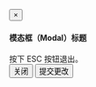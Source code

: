 <!-- 模态框（Modal） -->
<div class="modal fade" id="myModal" tabindex="-1" role="dialog" aria-labelledby="myModalLabel" aria-hidden="true">
    <div class="modal-dialog">
        <div class="modal-content">
            <div class="modal-header">
                <button type="button" class="close" data-dismiss="modal" aria-hidden="true">×</button>
                <h4 class="modal-title" id="myModalLabel">模态框（Modal）标题</h4>
            </div>
            <div class="modal-body">按下 ESC 按钮退出。</div>
            <div class="modal-footer">
                <button type="button" class="btn btn-default" data-dismiss="modal">关闭</button>
                <button type="button" class="btn btn-primary">提交更改</button>
            </div>
        </div><!-- /.modal-content -->
    </div><!-- /.modal-dialog -->
</div>
<!-- /.modal -->